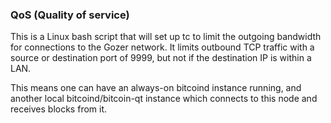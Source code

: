 ### QoS (Quality of service) ###

This is a Linux bash script that will set up tc to limit the outgoing bandwidth for connections to the Gozer network. It limits outbound TCP traffic with a source or destination port of 9999, but not if the destination IP is within a LAN.

This means one can have an always-on bitcoind instance running, and another local bitcoind/bitcoin-qt instance which connects to this node and receives blocks from it.
